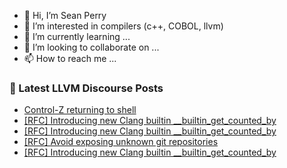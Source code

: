 - 👋 Hi, I’m Sean Perry
- 👀 I’m interested in compilers (c++, COBOL, llvm)
- 🌱 I’m currently learning ...
- 💞️ I’m looking to collaborate on ...
- 📫 How to reach me ...

<!---
s66perry/s66perry is a ✨ special ✨ repository because its `README.md` (this file) appears on your GitHub profile.
You can click the Preview link to take a look at your changes.
--->
### 📕 Latest LLVM Discourse Posts

<!-- DISCOURSE-LLVM:START -->
- [Control-Z returning to shell](https://discourse.llvm.org/t/control-z-returning-to-shell/80971#post_2)
- [[RFC] Introducing new Clang builtin __builtin_get_counted_by](https://discourse.llvm.org/t/rfc-introducing-new-clang-builtin-builtin-get-counted-by/80836?page=2#post_29)
- [[RFC] Introducing new Clang builtin __builtin_get_counted_by](https://discourse.llvm.org/t/rfc-introducing-new-clang-builtin-builtin-get-counted-by/80836?page=2#post_28)
- [[RFC] Avoid exposing unknown git repositories](https://discourse.llvm.org/t/rfc-avoid-exposing-unknown-git-repositories/80962#post_6)
- [[RFC] Introducing new Clang builtin __builtin_get_counted_by](https://discourse.llvm.org/t/rfc-introducing-new-clang-builtin-builtin-get-counted-by/80836?page=2#post_27)
<!-- DISCOURSE-LLVM:END -->
